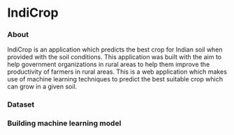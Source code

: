 # IndiCrop<br/>
### About<br/>
IndiCrop is an application which predicts the best crop for Indian soil when provided with the soil conditions. This application was built with the aim to help government organizations in rural areas to help them improve the productivity of farmers in rural areas. This is a web application which makes use of machine learning techniques to predict the best suitable crop which can grow in a given soil.

### Dataset

### Building machine learning model